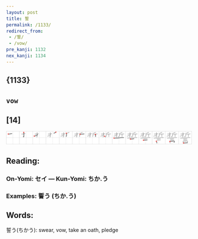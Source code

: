 ```yaml
---
layout: post
title: 誓
permalink: /1133/
redirect_from:
 - /誓/
 - /vow/
pre_kanji: 1132
nex_kanji: 1134
---
```


## {1133}

## `vow`

## [14]

<div class="stroke"><img src="../images/E8AA93.png" /></div>

## Reading:

### On-Yomi: セイ &mdash; Kun-Yomi: ちか.う

### Examples: 誓う (ちか.う)

## Words:

誓う(ちかう): swear, vow, take an oath, pledge
